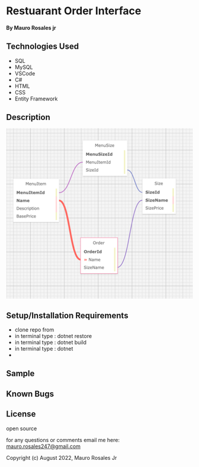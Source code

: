 # Restuarant Order Interface

#### By Mauro Rosales jr

#### 

## Technologies Used

* SQL
* MySQL
* VSCode
* C#
* HTML
* CSS
* Entity Framework

## Description



![SQL Design](Menu/wwwroot/img/SQLDesigner.png "SQL Design")

## Setup/Installation Requirements

* clone repo from 
* in terminal type : dotnet restore
* in terminal type : dotnet build
* in terminal type : dotnet
* 


## Sample



## Known Bugs



## License

open source

for any questions or comments email me here: mauro.rosales247@gmail.com

Copyright (c) August 2022, Mauro Rosales Jr